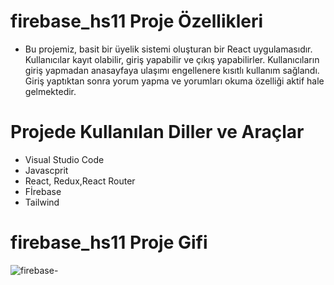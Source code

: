 # firebase_hs11 Proje Özellikleri
<ul>
  <li>Bu projemiz, basit bir üyelik sistemi oluşturan bir React uygulamasıdır. Kullanıcılar kayıt olabilir, giriş yapabilir ve çıkış yapabilirler. Kullanıcıların giriş yapmadan anasayfaya ulaşımı engellenere kısıtlı kullanım sağlandı. Giriş yaptıktan sonra yorum yapma ve yorumları okuma özelliği aktif hale gelmektedir.
  </li>
</ul>

# Projede Kullanılan Diller ve Araçlar

<ul>
  <li>Visual Studio Code</li>
  <li>Javascprit</li>
   <li>React, Redux,React Router</li>
    <li>Fİrebase</li>
    <li>Tailwind</li>
</ul>

# firebase_hs11 Proje Gifi
![firebase-](https://github.com/user-attachments/assets/1e7244ec-ea03-41d5-9757-47a1ca981681)
